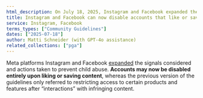 ```yaml
---
html_description: On July 18, 2025, Instagram and Facebook expanded the signals considered and actions taken to prevent child abuse, introducing the possibility of disabling accounts based on their likes and saves.
title: Instagram and Facebook can now disable accounts that like or save child abuse content
service: Instagram, Facebook
terms_types: ["Community Guidelines"]
dates: ["2025-07-18"]
author: Matti Schneider (with GPT-4o assistance)
related_collections: ["pga"]
---
```


Meta platforms Instagram and Facebook [expanded](https://github.com/OpenTermsArchive/pga-versions/commit/0b6452bedc4000b9731c127c34dd6f4651e59794) the signals considered and actions taken to prevent child abuse. **Accounts may now be disabled entirely upon liking or saving content**, whereas the previous version of the guidelines only referred to restricting access to certain products and features after “interactions” with infringing content.
